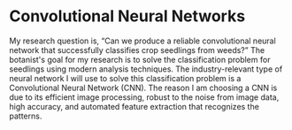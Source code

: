 # Convolutional Neural Networks
My research question is, “Can we produce a reliable convolutional neural network that successfully classifies crop seedlings from weeds?” The botanist's goal for my research is to solve the classification problem for seedlings using modern analysis techniques. The industry-relevant type of neural network I will use to solve this classification problem is a Convolutional Neural Network (CNN). The reason I am choosing a CNN is due to its efficient image processing, robust to the noise from image data, high accuracy, and automated feature extraction that recognizes the patterns.
